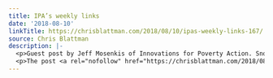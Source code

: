 ```yaml
---
title: IPA’s weekly links
date: '2018-08-10'
linkTitle: https://chrisblattman.com/2018/08/10/ipas-weekly-links-167/
source: Chris Blattman
description: |-
  <p>Guest post by Jeff Mosenkis of Innovations for Poverty Action. Snot corn! That&#8217;s crop scientist Sarah Taber&#8217;s nickname for the variety of maize native Mexicans cultivated that allowed it to grow very high in very poor soil. According to a &#8230; <a href="https://chrisblattman.com/2018/08/10/ipas-weekly-links-167/">Continue reading <span class="meta-nav">&#8594;</span></a></p>
  <p>The post <a rel="nofollow" href="https://chrisblattman.com/2018/08/10/ipas-weekly-links-167/">IPA&#821
---
```

